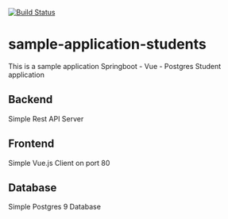 [![Build Status](https://travis-ci.com/ilies-bel/DevOps_pipeline.svg?branch=master)](https://travis-ci.com/ilies-bel/DevOps_pipeline)
# sample-application-students
This is a sample application Springboot - Vue - Postgres Student application

## Backend
Simple Rest API Server

## Frontend
Simple Vue.js Client
on port 80

## Database
Simple Postgres 9 Database